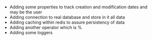 - Adding some properties to track creation and modification dates and may be the user
- Adding connection to real database and store in it all data
- Adding caching within redis to assure persistency of data
- Adding another operator which is %
- Adding some loggers